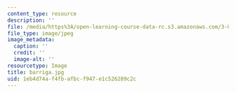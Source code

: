 ```yaml
---
content_type: resource
description: ''
file: /media/https%3A/open-learning-course-data-rc.s3.amazonaws.com/3-091sc-introduction-to-solid-state-chemistry-fall-2010/1eb4d74af4fbafbcf947e1c526289c2c_barriga.jpg
file_type: image/jpeg
image_metadata:
  caption: ''
  credit: ''
  image-alt: ''
resourcetype: Image
title: barriga.jpg
uid: 1eb4d74a-f4fb-afbc-f947-e1c526289c2c
---
```

